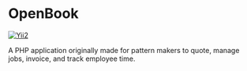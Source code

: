 # OpenBook

[![Yii2](https://img.shields.io/badge/Powered_by-Yii_Framework-green.svg?style=flat)](http://www.yiiframework.com/)

A PHP application originally made for pattern makers to quote, manage jobs, invoice, 
and track employee time.